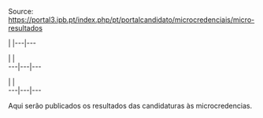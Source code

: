 Source: https://portal3.ipb.pt/index.php/pt/portalcandidato/microcredenciais/micro-resultados

| |---|---  
  
| |   
---|---|---  
  
| |   
---|---|---  
  
  

Aqui serão publicados os resultados das candidaturas às microcredencias.  
  
